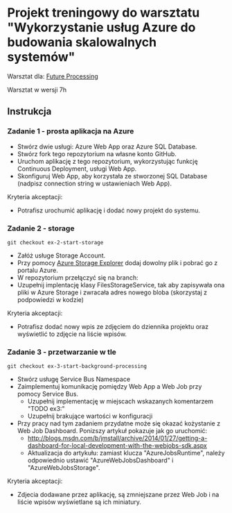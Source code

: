 # Projekt treningowy do warsztatu "Wykorzystanie usług Azure do budowania skalowalnych systemów" 

Warsztat dla: [Future Processing](https://www.future-processing.pl/)

Warsztat w wersji 7h

## Instrukcja

### Zadanie 1 - prosta aplikacja na Azure

- Stwórz dwie usługi: Azure Web App oraz Azure SQL Database.
- Stwórz fork tego repozytorium na własne konto GitHub.
- Uruchom aplikację z tego repozytorium, wykorzystując funkcję Continuous Deployment, usługi Web App.
- Skonfiguruj Web App, aby korzystała ze stworzonej SQL Database (nadpisz connection string w ustawieniach Web App).

Kryteria akceptacji:
- Potrafisz urochumić aplikację i dodać nowy projekt do systemu.

### Zadanie 2 - storage


``` git 
git checkout ex-2-start-storage 

```

- Załóż usługe Storage Account.
- Przy pomocy [Azure Storage Explorer](https://azurestorageexplorer.codeplex.com/) dodaj dowolny plik i pobrać go z portalu Azure.
- W repozytorium przełączyć się na branch: 
- Uzupełnij implentację klasy FilesStorageService, tak aby zapisywała ona pliki w Azure Storage i zwracała adres nowego bloba (skorzystaj z podpowiedzi w kodzie)

Kryteria akceptacji:
- Potrafisz dodać nowy wpis ze zdjęciem do dziennika projektu oraz wyświetlić to zdjęcie na liście wpisów.

### Zadanie 3 - przetwarzanie w tle

``` git 
git checkout ex-3-start-background-processing

```

- Stwórz usługę Service Bus Namespace
- Zaimplementuj komunikację pomiędzy Web App a Web Job przy pomocy Service Bus. 
	- Uzupełnij implementację w miejscach wskazanych komentarzem "TODO ex3:"
    - Uzupełnij brakujące wartości w konfiguracji
- Przy pracy nad tym zadaniem przydatne może się okazać kożystanie z Web Job Dashboard. Ponizszy artykuł pokazuje jak go uruchomić:
    - http://blogs.msdn.com/b/jmstall/archive/2014/01/27/getting-a-dashboard-for-local-development-with-the-webjobs-sdk.aspx
    - Aktualizacja do artykułu: zamiast klucza "AzureJobsRuntime", należy odpowiednio ustawić "AzureWebJobsDashboard" i "AzureWebJobsStorage".
    
Kryteria akceptacji:
- Zdjecia dodawane przez aplikację, są zmniejszane przez Web Job i na liście wpisów wyświetlane są ich miniatury.

